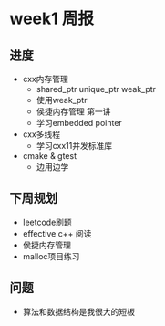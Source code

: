 # week1 周报

## 进度

- cxx内存管理
  - shared_ptr unique_ptr weak_ptr
  - 使用weak_ptr
  - 侯捷内存管理 第一讲
  - 学习embedded pointer
- cxx多线程
  - 学习cxx11并发标准库
- cmake & gtest
  - 边用边学

## 下周规划

- leetcode刷题
- effective c++ 阅读
- 侯捷内存管理
- malloc项目练习

## 问题

- 算法和数据结构是我很大的短板